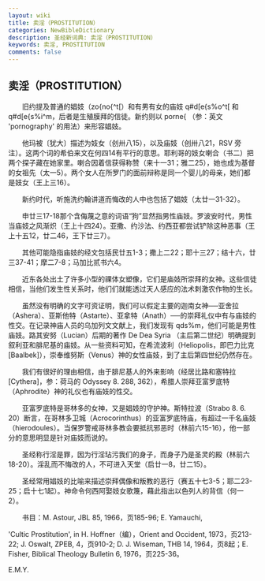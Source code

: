 ```yaml
---
layout: wiki
title: 卖淫（PROSTITUTION）
categories: NewBibleDictionary
description: 圣经新词典: 卖淫（PROSTITUTION）
keywords: 卖淫, PROSTITUTION
comments: false
---
```


## 卖淫（PROSTITUTION）

　　旧约提及普通的娼妓（zo{no{^t[）和有男有女的庙妓 q#d[e{s%o^t[ 和 q#d[e{s%i^m，后者是生殖膜拜的信徒。新约则以 porne{ （参：英文 'pornography' 的用法）来形容娼妓。

　　他玛被〔犹大〕描述为妓女（创卅八15），以及庙妓（创卅八21，RSV 旁注）。这两个词的希伯来文在何四14有平行的意思。耶利哥的妓女喇合（书二）把两个探子藏在她家里。喇合因着信获得称赞（来十一31；雅二25），她也成为基督的女祖先（太一5）。两个女人在所罗门的面前辩称是同一个婴儿的母亲，她们都是妓女（王上三16）。

　　新约时代，听施洗约翰讲道而悔改的人中也包括了娼妓（太廿一31-32）。

　　申廿三17-18那个含侮蔑之意的词语“狗”显然指男性庙妓。罗波安时代，男性当庙妓之风渐炽（王上十四24）。亚撒、约沙法、约西亚都尝试铲除这种恶事（王上十五12，廿二46，王下廿三7）。

　　其他可能隐指庙妓的经文包括民廿五1-3；撒上二22；耶十三27；结十六，廿三37-41；摩二7-8；马加比贰书六4。

　　近东各处出土了许多小型的祼体女塑像，它们是庙妓所崇拜的女神。这些信徒相信，当他们发生性关系时，他们们就能透过天人感应的法术刺激农作物的生长。

　　虽然没有明确的文字可资证明，我们可以假定主要的迦南女神──亚舍拉（Ashera）、亚斯他特（Astarte）、亚拿特（Anath）──的崇拜礼仪中有与庙妓的性交。在记录神庙人员的乌加列文文献上，我们发现有 qds%m，他们可能是男性庙妓。路其安努（Lucian）后期的著作 De Dea Syria （主后第二世纪）明确提到叙利亚和腓尼基的庙妓。从一些资料可知，在希流波利（Heliopolis，即巴力比克 [Baalbek]），崇奉维努斯（Venus）神的女性庙妓，到了主后第四世纪仍然存在。

　　我们有很好的理由相信，由于腓尼基人的外来影响（经居比路和塞特拉 [Cythera]，参：荷马的 Odyssey 8. 288, 362），希腊人崇拜亚富罗底特（Aphrodite）神的礼仪也有庙妓的性交。

　　亚富罗底特是哥林多的女神，又是娼妓的守护神。斯特拉波（Strabo 8. 6. 20）断言，在哥林多卫城（Acrocorinthus）的亚富罗底特庙，有超过一千名庙妓（hierodoules）。当保罗警戒哥林多教会要抵抗邪恶时（林前六15-16），他一部分的意思明显是针对庙妓而说的。

　　圣经称行淫是罪，因为行淫玷污我们的身子，而身子乃是圣灵的殿（林前六18-20）。淫乱而不悔改的人，不可进入天堂（启廿一8，廿二15）。

　　圣经常用娼妓的比喻来描述崇拜偶像和叛教的恶行（赛五十七3-5；耶二23-25；启十七1起）。神命令何西阿娶妓女歌篾，藉此指出以色列人的背信（何一2）。

　　书目：M. Astour, JBL 85, 1966，页185-96; E. Yamauchi,

'Cultic Prostitution', in H. Hoffner（编），Orient and Occident, 1973，页213-22; J. Oswalt, ZPEB, 4，页910-2; D. J. Wiseman, THB 14, 1964，页8起；E. Fisher, Biblical Theology Bulletin 6, 1976，页225-36。

E.M.Y.








